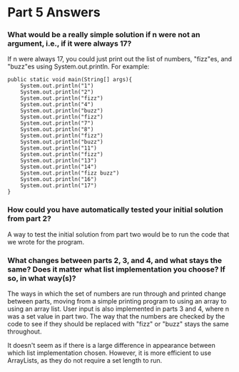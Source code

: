 # Part 5 Answers

### What would be a really simple solution if n were not an argument, i.e., if it were always 17?

If n were always 17, you could just print out the list of numbers, "fizz"es, and "buzz"es using System.out.println.  For example:

```
public static void main(String[] args){
    System.out.println("1")
    System.out.println("2")
    System.out.println("fizz")
    System.out.println("4")
    System.out.println("buzz")
    System.out.println("fizz")
    System.out.println("7")
    System.out.println("8")
    System.out.println("fizz")
    System.out.println("buzz")
    System.out.println("11")
    System.out.println("fizz")
    System.out.println("13")
    System.out.println("14")
    System.out.println("fizz buzz")
    System.out.println("16")
    System.out.println("17")
}
```

### How could you have automatically tested your initial solution from part 2?

A way to test the initial solution from part two would be to run the code that we wrote for the program.

### What changes between parts 2, 3, and 4, and what stays the same? Does it matter what list implementation you choose? If so, in what way(s)?

The ways in which the set of numbers are run through and printed change between parts, moving from a simple printing program to using an array to using an array list.  User input is also implemented in parts 3 and 4, where n was a set value in part two.  The way that the numbers are checked by the code to see if they should be replaced with "fizz" or "buzz" stays the same throughout.

It doesn't seem as if there is a large difference in appearance between which list implementation chosen.  However, it is more efficient to use ArrayLists, as they do not require a set length to run.